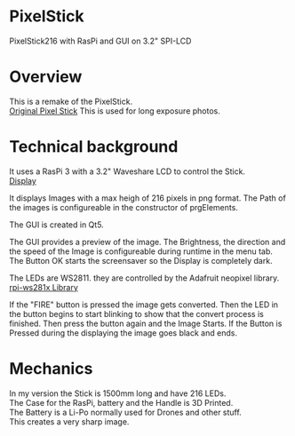 # PixelStick
PixelStick216 with RasPi and GUI on 3.2" SPI-LCD

# Overview

This is a remake of the PixelStick.  
[Original Pixel Stick](http://www.thepixelstick.com)
This is used for long exposure photos.

# Technical background 

It uses a RasPi 3 with a 3.2" Waveshare LCD to control the Stick.  
[Display](https://www.waveshare.com/wiki/3.2inch_RPi_LCD_(B))

It displays Images with a max heigh of 216 pixels in png format.
The Path of the images is configureable in the constructor of prgElements.

The GUI is created in Qt5.

The GUI provides a preview of the image.
The Brightness, the direction and the speed of the Image is configureable during runtime in the menu tab.  
The Button OK starts the screensaver so the Display is completely dark.

The LEDs are WS2811. they are controlled by the Adafruit neopixel library.
[rpi-ws281x Library](https://github.com/rpi-ws281x/rpi-ws281x-python)

If the "FIRE" button is pressed the image gets converted. Then the LED in the button begins to start blinking to show that the convert process is finished.
Then press the button again and the Image Starts. 
If the Button is Pressed during the displaying the image goes black and ends.

# Mechanics
In my version the Stick is 1500mm long and have 216 LEDs.  
The Case for the RasPi, battery and the Handle is 3D Printed.  
The Battery is a Li-Po normally used for Drones and other stuff.  
This creates a very sharp image.
